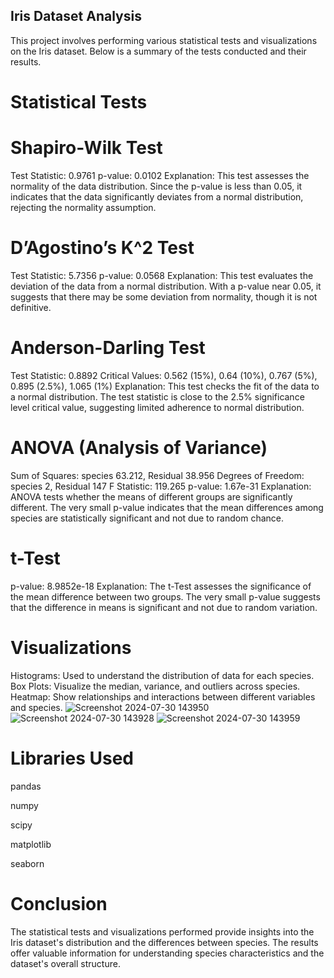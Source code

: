 ## Iris Dataset Analysis
This project involves performing various statistical tests and visualizations on the Iris dataset. Below is a summary of the tests conducted and their results.

# Statistical Tests
# Shapiro-Wilk Test
Test Statistic: 0.9761
p-value: 0.0102
Explanation: This test assesses the normality of the data distribution. Since the p-value is less than 0.05, it indicates that the data significantly deviates from a normal distribution, rejecting the normality assumption.
# D’Agostino’s K^2 Test
Test Statistic: 5.7356
p-value: 0.0568
Explanation: This test evaluates the deviation of the data from a normal distribution. With a p-value near 0.05, it suggests that there may be some deviation from normality, though it is not definitive.
# Anderson-Darling Test
Test Statistic: 0.8892
Critical Values: 0.562 (15%), 0.64 (10%), 0.767 (5%), 0.895 (2.5%), 1.065 (1%)
Explanation: This test checks the fit of the data to a normal distribution. The test statistic is close to the 2.5% significance level critical value, suggesting limited adherence to normal distribution.
# ANOVA (Analysis of Variance)
Sum of Squares: species 63.212, Residual 38.956
Degrees of Freedom: species 2, Residual 147
F Statistic: 119.265
p-value: 1.67e-31
Explanation: ANOVA tests whether the means of different groups are significantly different. The very small p-value indicates that the mean differences among species are statistically significant and not due to random chance.
# t-Test
p-value: 8.9852e-18
Explanation: The t-Test assesses the significance of the mean difference between two groups. The very small p-value suggests that the difference in means is significant and not due to random variation.
# Visualizations
Histograms: Used to understand the distribution of data for each species.
Box Plots: Visualize the median, variance, and outliers across species.
Heatmap: Show relationships and interactions between different variables and species.
![Screenshot 2024-07-30 143950](https://github.com/user-attachments/assets/23179063-3706-438a-9961-ff951cdb5582)
![Screenshot 2024-07-30 143928](https://github.com/user-attachments/assets/5b98245e-c511-450f-a745-7dadd8c7f4fc)
![Screenshot 2024-07-30 143959](https://github.com/user-attachments/assets/1eeb80e8-1b98-4545-9f1a-8e60c1712874)

# Libraries Used
pandas

numpy

scipy

matplotlib

seaborn

# Conclusion
The statistical tests and visualizations performed provide insights into the Iris dataset's distribution and the differences between species. The results offer valuable information for understanding species characteristics and the dataset's overall structure.
